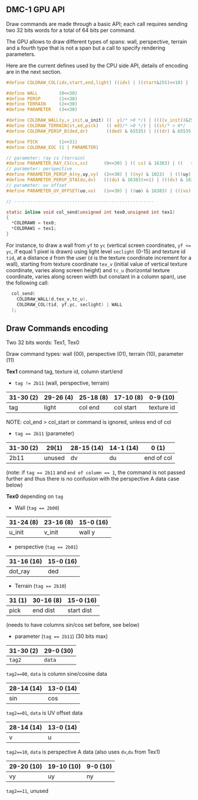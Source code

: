 ## DMC-1 GPU API

Draw commands are made through a basic API; each call requires sending two 32 bits words for a total of 64 bits per command.

The GPU allows to draw different types of spans: wall, perspective, terrain and a fourth type that is not a span but a call to specify rendering parameters.

Here are the current defines used by the CPU side API, details of encoding are in the next section.

```c
#define COLDRAW_COL(idx,start,end,light) ((idx) | ((start&255)<<10) | ((end/*>0*/)<<18) | ((light&15)<<26))

#define WALL        (0<<30)
#define PERSP       (1<<30)
#define TERRAIN     (2<<30)
#define PARAMETER   (3<<30)

#define COLDRAW_WALL(y,v_init,u_init) ((  y)/* >0 */) | ((((v_init))&255)<<16) | (((u_init)&255) << 24)
#define COLDRAW_TERRAIN(st,ed,pick)   (( ed)/* >0 */) | ((st/* > 0*/    )<<16) | (pick)
#define COLDRAW_PERSP_B(ded,dr)       ((ded) & 65535) | (((dr) & 65535) << 16)

#define PICK        (1<<31)
#define COLDRAW_EOC (1 | PARAMETER)

// parameter: ray cs (terrain)
#define PARAMETER_RAY_CS(cs,ss)      (0<<30) | (( cs) & 16383) | ((   ss & 16383 )<<14)
// parameter: perspective
#define PARAMETER_PERSP_A(ny,uy,vy)  (2<<30) | ((ny) & 1023)  | (((uy) & 1023)<<10) | (((vy) & 1023)<<20)
#define PARAMETER_PERSP_DTA(du,dv)   (((du) & 16383)<<1) | (((dv) & 16383)<<15)
// parameter: uv offset
#define PARAMETER_UV_OFFSET(uo,vo)   (1<<30) | ((uo) & 16383) | (((vo) & 16383)<<14)

// -----------------------------------------------------

static inline void col_send(unsigned int tex0,unsigned int tex1)
{
  *COLDRAW0 = tex0;
  *COLDRAW1 = tex1;
}
```

For instance, to draw a wall from `yf` to `yc` (vertical screen coordinates, `yf <= yc`, if equal 1 pixel is drawn) using light level `seclight` (0-15) and texture id `tid`, at a distance `d` from the user (`d` is the texture coordinate increment for a wall), starting from texture coordinate `tex_v` (initial value of vertical texture coordinate, varies along screen height) and `tc_u` (horizontal texture coordinate, varies along screen width but constant in a column span), use the following call:

```c
  col_send(
    COLDRAW_WALL(d,tex_v,tc_u),
    COLDRAW_COL(tid, yf,yc, seclight) | WALL
  );
```

## Draw Commands encoding

Two 32 bits words: Tex1, Tex0

Draw command types: wall (00), perspective (01), terrain (10), parameter (11)

**Tex1** command tag, texture id, column start/end

- `tag != 2b11` (wall, perspective, terrain)

|  31-30 (2) |  29-26 (4) |  25-18 (8) |  17-10 (8) | 0-9 (10)   |
|------------|------------|------------|------------|------------|
| tag        |  light     |  col end   | col start  | texture id |

NOTE: col_end > col_start or command is ignored, unless end of col

- `tag == 2b11` (parameter)

|  31-30 (2) | 29(1)  | 28-15 (14) | 14-1 (14) | 0 (1)      |
|------------|--------|------------|-----------|------------|
| 2b11       | unused |    dv      |  du       | end of col |
(note: if `tag == 2b11` and `end of column == 1`, the command is not
passed further and thus there is no confusion with the perspective A data
case below)

**Tex0** depending on `tag`

- Wall (`tag == 2b00`)

| 31-24  (8) | 23-16 (8) | 15-0 (16)  |
|------------|-----------|------------|
| u_init     | v_init    | wall y     |

- perspective (`tag == 2b01`)

| 31-16 (16)  | 15-0 (16)  |
|-------------|------------|
| dot_ray     |  ded       |

- Terrain (`tag == 2b10`)

| 31  (1) | 30-16 (8) | 15-0 (16)  |
|---------|-----------|------------|
| pick    | end dist  | start dist |

(needs to have columns sin/cos set before, see below)

- parameter (`tag == 2b11`) (30 bits max)

| 31-30 (2)  | 29-0 (30)  |
|------------|------------|
| `tag2`     | `data`     |

 `tag2==00`, `data` is column sine/cosine data

| 28-14 (14) | 13-0 (14)  |
|------------|------------|
| sin        | cos        |

 `tag2==01`, `data` is UV offset data

| 28-14 (14) | 13-0 (14)  |
|------------|------------|
| v          | u          |

 `tag2==10`, `data` is perspective A data
(also uses `dv`,`du` from Tex1)

| 29-20 (10) | 19-10 (10)  | 9-0 (10)  |
|------------|------------|------------|
|  vy        |  uy        |  ny        |

 `tag2==11`, unused

